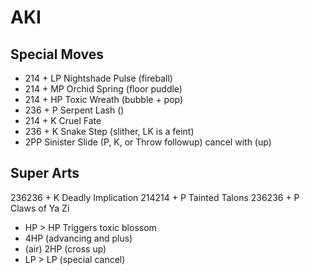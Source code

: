 # AKI

## Special Moves
- 214 + LP Nightshade Pulse (fireball)
- 214 + MP Orchid Spring (floor puddle)
- 214 + HP Toxic Wreath (bubble + pop)
- 236 + P Serpent Lash ()
- 214 + K Cruel Fate
- 236 + K Snake Step (slither, LK is a feint)
- 2PP Sinister Slide (P, K, or Throw followup) cancel with (up)

## Super Arts
236236 + K  Deadly Implication
214214 + P  Tainted Talons
236236 + P  Claws of Ya Zi

- HP > HP Triggers toxic blossom
- 4HP (advancing and plus)
- (air) 2HP (cross up)
- LP > LP (special cancel)
